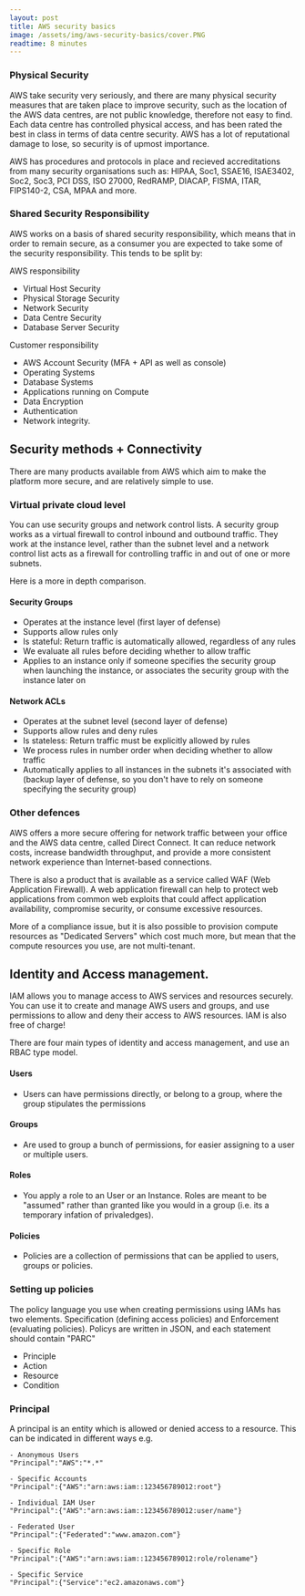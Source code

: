 ```yaml
---
layout: post
title: AWS security basics
image: /assets/img/aws-security-basics/cover.PNG
readtime: 8 minutes
---
```


### Physical Security

AWS take security very seriously, and there are many physical security measures that are taken place to improve security, such as the location of the AWS data centres, are not public knowledge, therefore not easy to find. Each data centre has controlled physical access, and has been rated the best in class in terms of data centre security. AWS has a lot of reputational damage to lose, so security is of upmost importance.

AWS has procedures and protocols in place and recieved accreditations from many security organisations such as:
HIPAA, Soc1, SSAE16, ISAE3402, Soc2, Soc3, PCI DSS, ISO 27000, RedRAMP, DIACAP, FISMA, ITAR, FIPS140-2, CSA, MPAA and more.

### Shared Security Responsibility

AWS works on a basis of shared security responsibility, which means that in order to remain secure, as a consumer you are expected to take some of the security responsibility. This tends to be split by:

AWS responsibility
- Virtual Host Security
- Physical Storage Security
- Network Security
- Data Centre Security
- Database Server Security

Customer responsibility
- AWS Account Security (MFA + API as well as console)
- Operating Systems
- Database Systems
- Applications running on Compute
- Data Encryption
- Authentication
- Network integrity.

## Security methods + Connectivity

There are many products available from AWS which aim to make the platform more secure, and are relatively simple to use. 

### Virtual private cloud level

You can use security groups and network control lists. A security group works as a virtual firewall to control inbound and outbound traffic. They work at the instance level, rather than the subnet level and a network control list acts as a firewall for controlling traffic in and out of one or more subnets.

Here is a more in depth comparison.

#### Security Groups
- Operates at the instance level (first layer of defense)
- Supports allow rules only
- Is stateful: Return traffic is automatically allowed, regardless of any rules
- We evaluate all rules before deciding whether to allow traffic
- Applies to an instance only if someone specifies the security group when launching the instance, or associates the security group with the instance later on

#### Network ACLs
- Operates at the subnet level (second layer of defense)
- Supports allow rules and deny rules
- Is stateless: Return traffic must be explicitly allowed by rules
- We process rules in number order when deciding whether to allow traffic
- Automatically applies to all instances in the subnets it's associated with (backup layer of defense, so you don't have to rely on someone specifying the security group)

### Other defences

AWS offers a more secure offering for network traffic between your office and the AWS data centre, called Direct Connect. It can reduce network costs, increase bandwidth throughput, and provide a more consistent network experience than Internet-based connections.

There is also a product that is available as a service called WAF (Web Application Firewall). A web application firewall can help to  protect web applications from common web exploits that could affect application availability, compromise security, or consume excessive resources.

More of a compliance issue, but it is also possible to provision compute resources as "Dedicated Servers" which cost much more, but mean that the compute resources you use, are not multi-tenant. 

## Identity and Access management.

IAM allows you to manage access to AWS services and resources securely. You can use it to create and manage AWS users and groups, and use permissions to allow and deny their access to AWS resources. IAM is also free of charge!

There are four main types of identity and access management, and use an RBAC type model.

#### Users
- Users can have permissions directly, or belong to a group, where the group stipulates the permissions
#### Groups
- Are used to group a bunch of permissions, for easier assigning to a user or multiple users.
#### Roles
- You apply a role to an User or an Instance. Roles are meant to be "assumed" rather than granted like you would in a group (i.e. its a temporary infation of privaledges).
#### Policies
- Policies are a collection of permissions that can be applied to users, groups or policies.

### Setting up policies

The policy language you use when creating permissions using IAMs has two elements. Specification (defining access policies) and Enforcement (evaluating policies). Policys are written in JSON, and each statement should contain "PARC"
- Principle
- Action
- Resource
- Condition

### Principal

A principal is an entity which is allowed or denied access to a resource. This can be indicated in different ways e.g.
```
- Anonymous Users
"Principal":"AWS":"*.*"  

- Specific Accounts
"Principal":{"AWS":"arn:aws:iam::123456789012:root"} 

- Individual IAM User
"Principal":{"AWS":"arn:aws:iam::123456789012:user/name"}

- Federated User
"Principal":{"Federated":"www.amazon.com"}

- Specific Role
"Principal":{"AWS":"arn:aws:iam::123456789012:role/rolename"}

- Specific Service
"Principal":{"Service":"ec2.amazonaws.com"}
```

